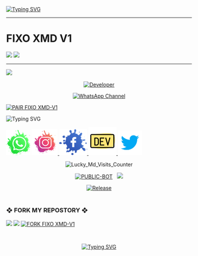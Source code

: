 <a href="https://git.io/typing-svg">
  <img src="https://readme-typing-svg.demolab.com?font=Black+Ops+One&size=100&pause=1000&color=ff0000&center=true&width=1000&height=200&lines=FIXO+XMD+V1" alt="Typing SVG" />
</a> 

---
<h1>FIXO XMD V1 </h1>
<a><img src='https://i.imgur.com/LyHic3i.gif'/></a>
<a><img src='https://i.imgur.com/LyHic3i.gif'/></a>

---
<a><img src='https://files.catbox.moe/et3unf.png'/></a>

<p align="center">
  <a href="https://github.com/Thenuwa2007/THENUWA-XMD/edit/main/README.md"><img title="Developer" src="https://img.shields.io/badge/Author-MR%20FIXO XD-FF7604.svg?style=big-square&logo=github" /></a>
</p>

<div align="center">


[![WhatsApp Channel](https://img.shields.io/badge/Join-WhatsApp%20Channel-FF00F8?style=big-square&logo=whatsapp)](https://whatsapp.com/channel/0029VbA97wVElagprBAP9W0n)
</div>


[![PAIR FIXO XMD-V1](https://img.shields.io/badge/PAIR%20-FIXO%20XMD%20V1-white)](https://fixo-xmd-pair-2.onrender.com/)



<img src="https://readme-typing-svg.demolab.com?font=Jersey+20+Charted&size=30&pause=1000&color=00FF00&width=435&lines=RELES+DAY+2025-+JULY+08" alt="Typing SVG" />


 <img src="https://raw.githubusercontent.com/shizothetechie/database/main/icon/WhatsApp.png" width="13%"> </a>
  <a href="undefined"> <img src="https://raw.githubusercontent.com/shizothetechie/database/main/icon/Instagram2.png" width="14%"> </a>
  <a href="undefined"> <img src="https://raw.githubusercontent.com/shizothetechie/database/main/icon/Facebook.png" width="15%"> </a><a href="https://github.com/mrdinesh595"> <img src="https://raw.githubusercontent.com/shizothetechie/database/main/icon/devto.png" width="15%"> </a><a href="https:"> <img src="https://raw.githubusercontent.com/shizothetechie/database/main/icon/twitter.png" width="13%"> </a>
</p>



<p align="center"><img src="https://moe-counter.glitch.me/get/@LUCKY_MD?theme=gelbooru" alt="Lucky_Md_Visits_Counter" /></p>

<p align="center">
<a href="https://github.com/XdTechPro/KHAN-MD"><img title="PUBLIC-BOT" src="https://img.shields.io/static/v1?label=Language&message=English&style=square&color=darkpink"></a> &nbsp;
  <img src="https://komarev.com/ghpvc/?username=KHAN-MD&label=VIEWS&style=square&color=blue" />
</p>
</p> 

<p align="center">
  <a href="https://github.com/XdTechPro/KHAN-MD"><img title="Release" src="https://img.shields.io/badge/Release-beta%20v3.0-cyan.svg?style=for-the-badge&logo=appveyor" /></a>
</p>


### <br>  ❖ FORK MY REPOSTORY ❖ 

<a><img src='https://i.imgur.com/LyHic3i.gif'/></a>
<a><img src='https://i.imgur.com/LyHic3i.gif'/></a>
[![FORK FIXO XMD-V1](https://img.shields.io/badge/FORK%20-FIXO%20XMD%20V1-white)](https://github.com/Oshan123466/FIXO-XMD/fork)


<p align="center">
  <a href="#"><img src="http://readme-typing-svg.herokuapp.com?color=00008B&center=true&vCenter=true&multiline=false&lines=FIXO+-+XMD+-+V1+WHATSAPP+BOT" alt="">



<p align="center">
<a href="https://git.io/typing-svg"><img src="https://readme-typing-svg.demolab.com?font=Rubik+Dirt&size=65&pause=1000&color=00FF00&background=FF20A500&center=true&vCenter=true&width=1000&height=150&lines=RIXO-XMD+V1;DIPLOY+-+YOU+-+POWERED+BY;FIXO+-+XD;VOICE+BY;ASHI+THANKS;EDITAR+BY;FIXO+XD+THANKS;MY+PROJECT;MY+FULL+HELP;LOGOS+BY+USHAN+THANKS" alt="Typing SVG" /></a>
</p>
